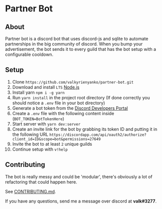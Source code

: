 # Partner Bot

## About
Partner bot is a discord bot that uses discord-js and sqlite to automate partnerships in the big community of discord. When you bump your advertisement, the bot sends it to every guild that has the bot setup with a configurable cooldown.

## Setup
1. Clone `https://github.com/valkyrienyanko/partner-bot.git`
2. Download and install `LTS` [Node.js](https://nodejs.org/en/)
3. Install yarn `npm i -g yarn`
4. Run `yarn install` in the project root directory (If done correctly you should notice a `.env` file in your bot directory)
5. Generate a bot token from the [Discord Developers Portal](https://discordapp.com/developers/applications/)
6. Create a `.env` file with the following content inside (`BOT_TOKEN=BotTokenHere`)
7. Start server with `yarn dev:server`
8. Create an invite link for the bot by grabbing its token ID and putting it in the following URL `https://discordapp.com/api/oauth2/authorize?client_id=ID&scope=bot&permissions=27649`
9. Invite the bot to at least `2` unique guilds
10. Continue setup with `v!help`

## Contributing
The bot is really messy and could be 'modular', there's obviously a lot of refactoring that could happen here.

See [CONTRIBUTING.md](https://github.com/valkyrienyanko/partner-bot/blob/master/CONTRIBUTING.md).

If you have any questions, send me a message over discord at **valk#3277**.
